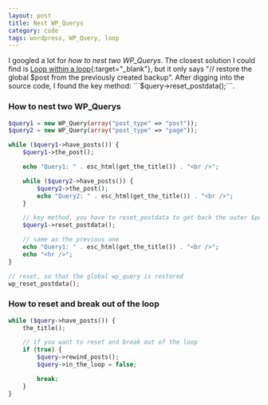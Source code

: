 ```yaml
---
layout: post
title: Nest WP_Querys
category: code
tags: wordpress, WP_Query, loop
---
```


I googled a lot for *how to nest two WP_Querys*. The closest solution I could find is [Loop within a loop](http://wordpress.stackexchange.com/questions/71724/loop-within-a-loop){:target="_blank"}, but it only says "// restore the global $post from the previously created backup". After digging into the source code, I found the key method: ```$query->reset_postdata();```.

<!--more-->

### How to nest two WP_Querys

~~~ php
$query1 = new WP_Query(array("post_type" => "post"));
$query2 = new WP_Query(array("post_type" => "page"));

while ($query1->have_posts()) {
    $query1->the_post();

    echo "Query1: " . esc_html(get_the_title()) . "<br />";

    while ($query2->have_posts()) {
        $query2->the_post();
        echo "Query2: " . esc_html(get_the_title()) . "<br />";
    }

    // key method, you have to reset_postdata to get back the outer $post
    $query1->reset_postdata();

    // same as the previous one
    echo "Query1: " . esc_html(get_the_title()) . "<br />";
    echo "<hr />";
}

// reset, so that the global wp_query is restored
wp_reset_postdata();
~~~

### How to reset and break out of the loop

~~~ php
while ($query->have_posts()) {
    the_title();

    // if you want to reset and break out of the loop
    if (true) {
        $query->rewind_posts();
        $query->in_the_loop = false;

        break;
    }
}
~~~

